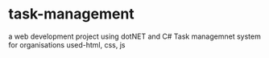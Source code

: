 # task-management
a web development project using dotNET and C#
Task managemnet system for organisations
used-html, css, js
